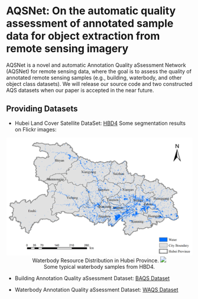 # AQSNet: On the automatic quality assessment of annotated sample data for object extraction from remote sensing imagery

AQSNet is a novel and automatic Annotation Quality aSsessment Network (AQSNet) for remote sensing data, where the goal is to assess the quality of annotated remote sensing samples (e.g., building, waterbody, and other object class datasets). We will release our source code and two constructed AQS datasets when our paper is accepted in the near future.

## Providing Datasets 
*  Hubei Land Cover Satellite DataSet: [HBD4](http://58.48.42.237/luojiaSet/datasets/datasetDetail/77?id=77&taskType=lc)
Some segmentation results on Flickr images:
<p align="center">
    <img src="figures/Hubei_Province.png" width=800></br>
    Waterbody Resource Distribution in Hubei Province.
    <img src="figures/HBD4_waterbody_samples.bmp" width=800></br>
    Some typical waterbody samples from HBD4.
</p>

*  Building Annotation Quality aSsessment Dataset: [BAQS Dataset]()

*  Waterbody Annotation Quality aSsessment Dataset: [WAQS Dataset]()
